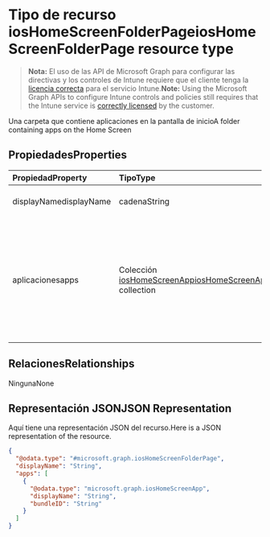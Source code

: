 # <a name="ioshomescreenfolderpage-resource-type"></a><span data-ttu-id="5e766-101">Tipo de recurso iosHomeScreenFolderPage</span><span class="sxs-lookup"><span data-stu-id="5e766-101">iosHomeScreenFolderPage resource type</span></span>

> <span data-ttu-id="5e766-102">**Nota:** El uso de las API de Microsoft Graph para configurar las directivas y los controles de Intune requiere que el cliente tenga la [licencia correcta](https://go.microsoft.com/fwlink/?linkid=839381) para el servicio Intune.</span><span class="sxs-lookup"><span data-stu-id="5e766-102">**Note:** Using the Microsoft Graph APIs to configure Intune controls and policies still requires that the Intune service is [correctly licensed](https://go.microsoft.com/fwlink/?linkid=839381) by the customer.</span></span>

<span data-ttu-id="5e766-103">Una carpeta que contiene aplicaciones en la pantalla de inicio</span><span class="sxs-lookup"><span data-stu-id="5e766-103">A folder containing apps on the Home Screen</span></span>
## <a name="properties"></a><span data-ttu-id="5e766-104">Propiedades</span><span class="sxs-lookup"><span data-stu-id="5e766-104">Properties</span></span>
|<span data-ttu-id="5e766-105">Propiedad</span><span class="sxs-lookup"><span data-stu-id="5e766-105">Property</span></span>|<span data-ttu-id="5e766-106">Tipo</span><span class="sxs-lookup"><span data-stu-id="5e766-106">Type</span></span>|<span data-ttu-id="5e766-107">Descripción</span><span class="sxs-lookup"><span data-stu-id="5e766-107">Description</span></span>|
|:---|:---|:---|
|<span data-ttu-id="5e766-108">displayName</span><span class="sxs-lookup"><span data-stu-id="5e766-108">displayName</span></span>|<span data-ttu-id="5e766-109">cadena</span><span class="sxs-lookup"><span data-stu-id="5e766-109">String</span></span>|<span data-ttu-id="5e766-110">Nombre de la página de la carpeta</span><span class="sxs-lookup"><span data-stu-id="5e766-110">Name of the folder page</span></span>|
|<span data-ttu-id="5e766-111">aplicaciones</span><span class="sxs-lookup"><span data-stu-id="5e766-111">apps</span></span>|<span data-ttu-id="5e766-112">Colección [iosHomeScreenApp](../resources/intune_deviceconfig_ioshomescreenapp.md)</span><span class="sxs-lookup"><span data-stu-id="5e766-112">[iosHomeScreenApp](../resources/intune_deviceconfig_ioshomescreenapp.md) collection</span></span>|<span data-ttu-id="5e766-113">Una lista de aplicaciones que aparecen en una página dentro de una carpeta.</span><span class="sxs-lookup"><span data-stu-id="5e766-113">A list of apps to appear on a page within a folder.</span></span> <span data-ttu-id="5e766-114">Esta colección puede contener un máximo de 500 elementos.</span><span class="sxs-lookup"><span data-stu-id="5e766-114">This collection can contain a maximum of 500 elements.</span></span>|

## <a name="relationships"></a><span data-ttu-id="5e766-115">Relaciones</span><span class="sxs-lookup"><span data-stu-id="5e766-115">Relationships</span></span>
<span data-ttu-id="5e766-116">Ninguna</span><span class="sxs-lookup"><span data-stu-id="5e766-116">None</span></span>
## <a name="json-representation"></a><span data-ttu-id="5e766-117">Representación JSON</span><span class="sxs-lookup"><span data-stu-id="5e766-117">JSON Representation</span></span>
<span data-ttu-id="5e766-118">Aquí tiene una representación JSON del recurso.</span><span class="sxs-lookup"><span data-stu-id="5e766-118">Here is a JSON representation of the resource.</span></span>
<!--{
  "blockType": "resource",
  "@odata.type": "microsoft.graph.iosHomeScreenFolderPage"
}-->
``` json
{
  "@odata.type": "#microsoft.graph.iosHomeScreenFolderPage",
  "displayName": "String",
  "apps": [
    {
      "@odata.type": "microsoft.graph.iosHomeScreenApp",
      "displayName": "String",
      "bundleID": "String"
    }
  ]
}
```








